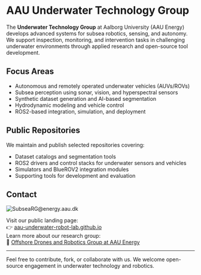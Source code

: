 # AAU Underwater Technology Group

The **Underwater Technology Group** at Aalborg University (AAU Energy) develops advanced systems for subsea robotics, sensing, and autonomy. We support inspection, monitoring, and intervention tasks in challenging underwater environments through applied research and open-source tool development.

## Focus Areas
- Autonomous and remotely operated underwater vehicles (AUVs/ROVs)
- Subsea perception using sonar, vision, and hyperspectral sensors
- Synthetic dataset generation and AI-based segmentation
- Hydrodynamic modeling and vehicle control
- ROS2-based integration, simulation, and deployment

## Public Repositories
We maintain and publish selected repositories covering:
- Dataset catalogs and segmentation tools
- ROS2 drivers and control stacks for underwater sensors and vehicles
- Simulators and BlueROV2 integration modules
- Supporting tools for development and evaluation

## Contact
<img src="https://aau-underwater-robot-lab.github.io/contact_email.png" alt="SubseaRG@energy.aau.dk">

Visit our public landing page:  
👉 [aau-underwater-robot-lab.github.io](https://aau-underwater-robot-lab.github.io)  
Learn more about our research group:  
🔗 [Offshore Drones and Robotics Group at AAU Energy](https://www.energy.aau.dk/research/offshore-drones-and-robotics)

---
Feel free to contribute, fork, or collaborate with us. We welcome open-source engagement in underwater technology and robotics.
